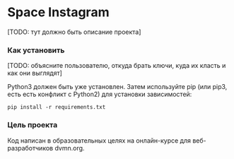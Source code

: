 # Space Instagram

[TODO: тут должно быть описание проекта]

### Как установить
[TODO: объясните пользователю, откуда брать ключи, куда их класть и как они выглядят]

Python3 должен быть уже установлен. Затем используйте pip (или pip3, есть есть конфликт с Python2) для установки зависимостей:

```
pip install -r requirements.txt
```

### Цель проекта
Код написан в образовательных целях на онлайн-курсе для веб-разработчиков dvmn.org.